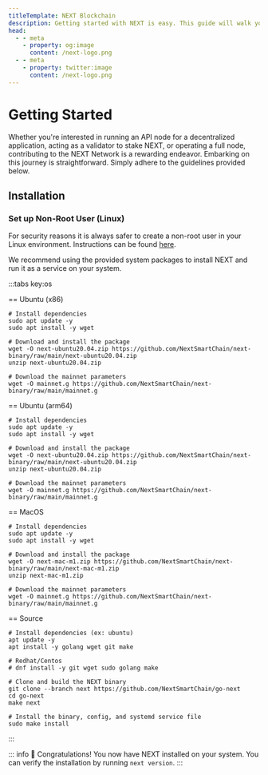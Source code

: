 ```yaml
---
titleTemplate: NEXT Blockchain
description: Getting started with NEXT is easy. This guide will walk you through the process of installing NEXT on your system.
head:
  - - meta
    - property: og:image
      content: /next-logo.png
  - - meta
    - property: twitter:image
      content: /next-logo.png
---
```


# Getting Started

Whether you're interested in running an API node for a decentralized application, acting as a validator to stake NEXT, or operating a full node, contributing to the NEXT Network is a rewarding endeavor. Embarking on this journey is straightforward. Simply adhere to the guidelines provided below.

## Installation

### Set up Non-Root User (Linux)
For security reasons it is always safer to create a non-root user in your Linux environment. Instructions can be found [here](https://www.digitalocean.com/community/tutorials/how-to-create-a-new-sudo-enabled-user-on-ubuntu-20-04-quickstart).

We recommend using the provided system packages to install NEXT and run it as a service on your system.

:::tabs key:os

== Ubuntu (x86)

```shell [Ubuntu (x86)]
# Install dependencies
sudo apt update -y
sudo apt install -y wget

# Download and install the package
wget -O next-ubuntu20.04.zip https://github.com/NextSmartChain/next-binary/raw/main/next-ubuntu20.04.zip
unzip next-ubuntu20.04.zip

# Download the mainnet parameters
wget -O mainnet.g https://github.com/NextSmartChain/next-binary/raw/main/mainnet.g
```

== Ubuntu (arm64)

```shell [Ubuntu (arm64)]
# Install dependencies
sudo apt update -y
sudo apt install -y wget

# Download and install the package
wget -O next-ubuntu20.04.zip https://github.com/NextSmartChain/next-binary/raw/main/next-ubuntu20.04.zip
unzip next-ubuntu20.04.zip

# Download the mainnet parameters
wget -O mainnet.g https://github.com/NextSmartChain/next-binary/raw/main/mainnet.g
```

== MacOS

```shell [MacOS]
# Install dependencies
sudo apt update -y
sudo apt install -y wget

# Download and install the package
wget -O next-mac-m1.zip https://github.com/NextSmartChain/next-binary/raw/main/next-mac-m1.zip
unzip next-mac-m1.zip

# Download the mainnet parameters
wget -O mainnet.g https://github.com/NextSmartChain/next-binary/raw/main/mainnet.g
```

== Source

```shell [Source]
# Install dependencies (ex: ubuntu)
apt update -y
apt install -y golang wget git make

# Redhat/Centos
# dnf install -y git wget sudo golang make

# Clone and build the NEXT binary
git clone --branch next https://github.com/NextSmartChain/go-next
cd go-next
make next

# Install the binary, config, and systemd service file
sudo make install
```
:::

::: info 🥳 Congratulations!
You now have NEXT installed on your system. You can verify the installation by running `next version`.
:::
